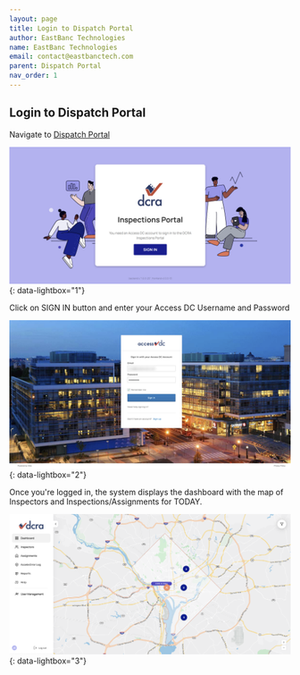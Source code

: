 ```yaml
---
layout: page
title: Login to Dispatch Portal
author: EastBanc Technologies
name: EastBanc Technologies
email: contact@eastbanctech.com
parent: Dispatch Portal
nav_order: 1
---
```

<section id="login-to-dispatch-portal" markdown="1">

# Login to Dispatch Portal
Navigate to [Dispatch Portal](https://tq-city-inspector-portal-staging.azurewebsites.net/login)

![logpor -screenshot](../images/dispatch-portal/dp-login/login.png){: data-lightbox="1"}

Click on SIGN IN button and enter your Access DC Username and Password

![logpor1 -screenshot](../images/dispatch-portal/dp-login/sign-in.png){: data-lightbox="2"}

Once you're logged in, the system displays the dashboard with the map of Inspectors and Inspections/Assignments for TODAY.

![db1 -screenshot](../images/dispatch-portal/dp-login/dashboard.png){: data-lightbox="3"}

</section>